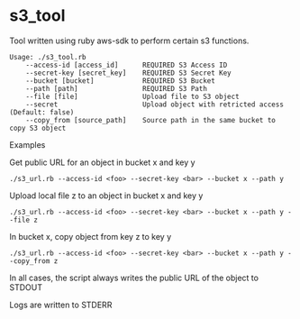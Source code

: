s3_tool
====

Tool written using ruby aws-sdk to perform certain s3 functions.

    Usage: ./s3_tool.rb
        --access-id [access_id]      REQUIRED S3 Access ID
        --secret-key [secret_key]    REQUIRED S3 Secret Key
        --bucket [bucket]            REQUIRED S3 Bucket
        --path [path]                REQUIRED S3 Path
        --file [file]                Upload file to S3 object
        --secret                     Upload object with retricted access (Default: false)
        --copy_from [source_path]    Source path in the same bucket to copy S3 object

Examples

Get public URL for an object in bucket x and key y

    ./s3_url.rb --access-id <foo> --secret-key <bar> --bucket x --path y

Upload local file z to an object in bucket x and key y

    ./s3_url.rb --access-id <foo> --secret-key <bar> --bucket x --path y --file z

In bucket x, copy object from key z to key y

    ./s3_url.rb --access-id <foo> --secret-key <bar> --bucket x --path y --copy_from z

In all cases, the script always writes the public URL of the object to STDOUT

Logs are written to STDERR